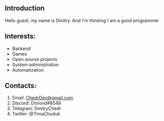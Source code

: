 ## Introduction
Hello guest, my name is Dmitry. And I'm thinking I am a good programmer

## Interests:
* Backend
* Games
* Open sourse projects
* System administration
* Automatization


## Contacts:
1. Email: ChedrDen@gmail.com
2. Discord: Dimond#8549
3. Telegram: DmitryChedr
4. Twitter: @TimaChuduk





